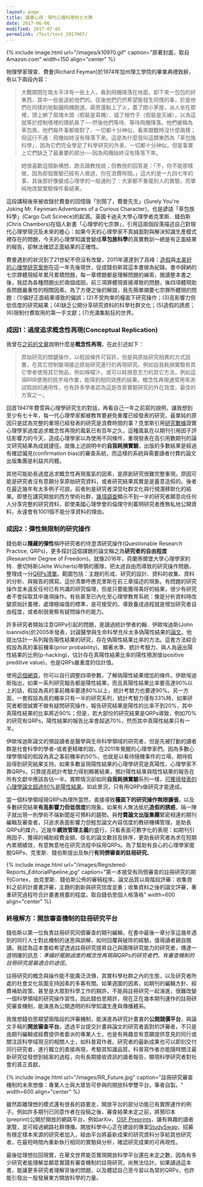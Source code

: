 ```yaml
---
layout: page
title: 讀書心得：現代心理科學的七大罪
date: 2017-06-06
modified: 2017-07-05
permalink: /Text/text_2017007/
---
```


{% include image.html url="/images/k10970.gif" caption="原著封面，取自Amazon.com" width=150 align="center" %}


物理學家理查．費曼(Richard Feyman)於1974年加州理工學院的畢業典禮致辭，有以下兩段內容：  

> 大戰期間在南太平洋有一些土人，看到飛機降落在地面，卸下來一包包的好東西，其中一些是送給他們的。往後他們仍然希望能發生同樣的事，於是他們在同樣的地點鋪飛機跑道，兩旁還點上了火，蓋了間小茅屋，派人坐在那裡，頭上綁了兩塊木頭（假裝是耳機）、插了根竹子（假裝是天線），以為這就等於控制塔裡的領航員了──然後他們等待、等待飛機降落。他們被稱為草包族，他們每件事都做對了、一切都十分神似，看來跟戰時沒什麼兩樣；但這行不通：飛機始終沒有降落下來。這是為什麼我叫這類東西為「草包族科學」，因為它們完全學足了科學研究的外表，一切都十分神似，但是事實上它們缺乏了最重要的部分──因為飛機始終沒有降落下來。
        
> 她很喜歡這個新構想，跑去跟教授說；但教授的回答是：「不，你不能那樣做，因為那個實驗已經有人做過，你在浪費時間。」這大約是一九四七年的事，其後那好像變成心理學的一般通則了：大家都不重複別人的實驗，而單純地改變實驗條件看結果。

這段講稿後來被收錄於費曼的回憶錄「別鬧了，費曼先生」(Surely You're Joking Mr. Feynman:Adventures of a Curious Character)，也是諺語「草包族科學」(Cargo Cult Scinece)的起源。英國卡迪夫大學心理學者克里斯．錢伯斯(Chris Chambers)在個人新書「心理學的七宗罪」，引用這兩個段落描述自己對現代心理學現況及未來的擔心：如果今天的心理學家不真誠面對與解決知識生產模式裡存在的問題，今天的心理學知識會變成**草包族科學**的真實教訓～總是有正面結果的報告，卻無法確認正面結果的正確性。  
  
費曼遇到的狀況到了21世紀不但沒有改變，2011年還達到了高峰：[造假][1]與[太美好的心理學研究案例][2]在這一年先後現世，促成錢伯斯寫這本書做為紀錄。書中歸納的七宗罪體現經年累月累積問題，每一章標題都是理解問題的線索，閱讀整本書之後，我認為各種問題出於兩個成因，前三項罪體現直接導致的問題，後四項體現助長問題嚴重性的相關因素。為了方便之後的解說，我先簡單摘要七宗罪所體現的問題：(1)偏好正面結果導致的偏誤；(2)不受拘束的檯面下研究操作；(3)高影響力但低信度的研究結果；(4)缺乏公開分享研究資料的科學社群文化；(5)造假的誘惑；(6)限制付費取用的第一手文獻；(7)充滿集點狂的世界。

### 成因1：過度追求概念性再現(Conceptual Replication)
我曾在[之前的文章][3]說明什麼是**概念性再現**，在此引述如下：
  
> 原始研究的關鍵操作，以假設條件可容許，但是與原始研究相異的方式設置，在其它控制變項接近原始研究進行的再現研究。例如自我耗損實驗有其它學者使用其它物品，例如檸檬汁，或可以耗損意志力的其它方法，例如這項RRR使用的挑字母作業，能得到相同效應的結果。概念性再現通常用來測試假說的通用性，也有許多學者認為這是改善實驗研究的外在效度，最佳的方案之一。
  
回首1947年費雪與心理學研究生的對話，再看自己一年之前寫的說明，讓我想到至少有七十年，每一代心理學家都被教育要避免重覆已經發表的研究，最單純的原因只是認為完整的重現已經發表的研究是浪費時間的事？克里斯引用[研究數據][4]證實心理學家過度追求概念性再現的風氣已有百年之久，這種風氣在以期刊引用因子評估影響力的今天，造成心理學家以為使用不同條件，重現發表在高引用數期刊的論文研究結果為成就捷徑。就像上述說明中的**自我耗損實驗**，出版的多數結果是經過有確認偏見(confirmation bias)的審查系統，而這樣的系統與需要讀者付費的論文出版集團是利益共同體。  
  
其他可能助長過度追求概念性再現風氣的因素，是原創研究很難完整重現。原因可能是研究者沒有意願分享原始研究資料，或者研究結果其實是是蓄意造假的。後者在最近幾年有太多例子可說，前者則是研究者深受社群文化與行規潛移默化的結果。即使在講究開放的西方學術社群，[幾項調查][5]顯示不到一半的研究者願意向任何人分享完整的研究資料，即使美國心理學會的倫理守則載明研究者應無私地公開資料，永遠會有1001個不能分享資料的理由。

### 成因2：彈性無限制的研究操作

錢伯斯以**隱藏的彈性**稱呼研究者的待澄清研究操作(Questionable Research Practice, QRPs)，更多探討這個課題的論文稱之為**研究者的自由程度**(Researcher Degree of Freedom)。就像2016年，荷蘭蒂爾堡大學心理學家約特．惠切特斯(Jelte Wicherts)帶領的團隊，把太過自由而導致的研究操作問題，整理成一分[QRPs清單][6]。範圍包括：主題的形成、研究的設計、資料的收集、資料的分析、與報告的撰寫。這份清單呼應克里斯在前三章描述的現象。有問題的研究操作並未違反任何已有共識的研究倫理，但是只要能獲得美好的結果，很少有研究者不會採取其中幾項操作。有些甚至已內化至心理學教育系統：像是分析資料時改變原始計畫裡，處理極端值的標準，是可接受的。導致養成過程就是增加研究者自由程度，或者削弱覺察有疑問操作的能力。  

許多研究者開始注意QRPs引起的問題，是讀過統計學者約翰．伊歐埃迪斯(John Ioannidis)於2005年發表，討論醫學與生命科學充斥太多偽陽性結果的[論文][7]。他提出估計一系列報告陽性結果的研究，存在偽陽性結果比率的方法。這套方法綜合假設為真的事前機率(prior probability)、顯著水準、統計考驗力、與人為逼出陽性結果的比例(p-hacking)，估計存在真陽性結果比率的陽性預測值(positive preditive value)，也是QRPs嚴重度的估計值。

使用[這個網頁][8]，你可以自行調整四項參數，了解偽陽性結果增加的條件。伊歐埃迪斯指出，如果一系列研究報告都是陽性結果，而且真陽性結果比率要高達90%以上的話，假設為真的事前機率要達80%以上，統計考驗力也要達90%。另一方面，一套假設為真的機率只有一半的研究系列，統計考驗力僅有33%時，如果研究者都很誠實不做有疑問研究操作，報告研究結果是陽性的比率不到20%，其中真陽性結果的比率將近90%；但是，若大部份的研究結果是QRPs導致，例如70%的研究有QRPs，陽性結果的報告比率會超過70%，然而其中真陽性結果只有一半。

伊歐埃迪斯論文的預設讀者是醫學與生命科學領域的研究者，但是先被打動的讀者群是社會科學的學者–或者更精確的說，在2011年覺醒的心理學家們。因為多數心理學領域的假設為真之事前機率約50%，也就是以看待隨機事件的立場，期待假設得到研究結果支持。如果多數呈現陽性結果的心理學研究是真陽性，心理學家不靠QRPs，只靠提高統計考驗力得到顯著結果，預計陽性結果與陰性結果的報告在所有文獻中應該各佔一半。實際情況卻如同**自我耗損實驗**系列一樣，[可獲得發表的心理學論文超過90%是陽性結果][9]。如此景況，只有用QRPs做研究才能達成。

當一個科學領域視QRPs為理所當然，直接導致**檯面下的研究操作無限擴張**，以及多數研究結果**有高影響力但低信度**的現象。如果有人無法抵抗**造假的誘惑**，隔一陣子就出現一則學術不端新聞是可預料的趨勢。與**付費論文出版集團**緊密相連的期刊編輯及審查者，只追求表面影響力但輕忽論文內容信度的教研機構管理，是助長QRPs的媒介。近幾年**績效管理主義**的盛行，只看表面可數字化的表現：如期刊引用因子、獲得的補助經費金額、掛名的論文數目及排序，更助長研究者為求在短期內累積績效，有意無意地在研究流程中採用QRPs。為了幫助有良心的心理學家擺脫QRPs，克里斯．錢伯斯提出及執行**有同儕審查的註冊研究**。

{% include image.html url="/images/Registered-Reports_EditorialPipeline.jpg" caption="第一本接受有同儕審查的註冊研究的期刊Cortex，由克里斯．錢伯斯公佈的審稿程序。論文品質以兩階段評審：收集資料之前的計畫書評審，主題的創新與研究信度並重；收集資料之後的論文評審，著重研究過程符合計畫書規畫的程度。取自錢伯思個人格落格" width=600 align="center" %}

### 終極解方：開放審查機制的註冊研究平台

錢伯斯以第一位負責註冊研究同儕審查的期刊編輯，在書中最後一章分享這幾年遇到的同行人士對此機制的迷思與誤解，如何回覆與破除的經驗，值得讀者親自閱讀。我認為這本書給希望透過註冊研究提昇自己與團隊研究能力的研究者，傳達一道明確的訊息：*準備好擺脫過度的概念性再現與QRPs的研究者們，有審查機制的註冊研究是最適合的途徑*。  

註冊研究的概念與操作能不能廣泛流傳，其實科學社群之內的生態，以及研究者所處的社會文化氛圍支持因素的多寡有關。如果週圍的因素，如期刊的編輯方針、經費補助政策、甚至是大眾對科學工作的期許，不能與註冊研究一起演進，很難改變一個科學領域的研究操作習性。因此錢伯思期許，現在正在幾本期刊運作的註冊研究審查機制，能演進為公開透明的科學知識生產與傳播體系。  

我推想錢伯思期望兩階段的評審機制，能演進為研究計畫書的**公開競價平台**，與論文手稿的**開放審查平台**。透過平台提交計畫與論文的研究者面對的評審者，不只是由期刊編輯或經費提供者委派的專業人士，也是有興趣並有意願提供意見的同行或關注該科學域現況的相關人士，如科普寫作者。研究者的最新成果也可以即刻交付同行研究者，進行獨立的直接再現，考驗其知識品質。科普寫作者亦能隨時關注最新研究從發想到結案的過程，向有長期接收資訊的讀者報告，顯現科學研究者對社會的真正貢獻。

{% include image.html url="/images/RR_Future.jpg" caption="註冊研究審查機制的未來想像：專業人士與大眾皆可參與的開放科學雙平台。筆者自製。" width=600 align="center" %}

雖然距離理想的模式還有很長的路要走，開放平台的部分功能已有實際運作的例子。例如許多期刊已同意作者在投稿之後，審查結果未定之前，將預印本(preprint)公開於開放的網路平台，例如arXiv、[OSF Preprints][10]，讓有興趣的讀者瀏覽，並可經過網路社群傳播。開放科學中心正在建設的專案[StudySwap][11]，招募有穩定樣本來源的研究者加入，經由平台將最新成果的研究資料分享給其他研究者，在最短時間內重新執行相同的實驗與分析，確認研究成果的可再現性。

最後從理想拉回現實，在華文世界能否實現開放科學平台還在未定之數，因為有多少研究者能理解並願意實踐有審查機制的註冊研究，尚無法估計。如果讀過這本書，能讓更多研究者理解背後的問題，以及體認自己至今習以為常的QRPs，也許能引發出一股發展東方開放科學的力量。  

[1]: https://en.wikipedia.org/wiki/Diederik_Stapel "Diederik Stapel"
[2]: https://en.wikipedia.org/wiki/Daryl_Bem#.22Feeling_the_Future.22_controversy "Daryl Bem: 'Feeling the Future' controversy"
[3]: http://scchen.com/Text/text_2016004/ "纪錄已經出現與即將出現的再現危機~2016版"
[4]: http://pps.sagepub.com/content/7/6/537 "Replications in Psychology Research How Often Do They Really Occur?"
[5]: http://wicherts.socsci.uva.nl/datasharing.pdf "The poor availability of psychological research data for reanalysis"
[6]: http://journal.frontiersin.org/article/10.3389/fpsyg.2016.01832/abstract "Degrees of Freedom in Planning, Running, Analyzing, and Reporting Psychological Studies: A Checklist to Avoid p-Hacking"
[7]: http://doi.org/10.1371/journal.pmed.0020124 "Why most published research findings are false"
[8]: http://shinyapps.org/showapp.php?app=http://lmpp10e-mucesm.srv.mwn.de:3838/felix/PPV&by=Michael%20Zehetleitner%20and%20Felix%20Sch%C3%B6nbrodt&title=When%20does%20a%20significant%20p-value%20indicate%20a%20true%20effect?&shorttitle=When%20does%20a%20significant%20p-value%20indicate%20a%20true%20effect? "When does a significant p-value indicate a true effect?"
[9]: http://journals.plos.org/plosone/article?id=10.1371/journal.pone.0010068 "“Positive” Results Increase Down the Hierarchy of the Sciences"
[10]: https://osf.io/preprints/ "OSF Preprints" 
[11]: https://osf.io/view/studyswap/ "StudySwap: A platform for interlab replication, collaboration, and research resource exchange"
